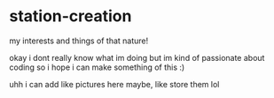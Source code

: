 # station-creation
my interests and things of that nature!


okay i dont really know what im doing but im kind of passionate about coding so i hope i can make something of this :)

uhh i can add like pictures here maybe, like store them lol
